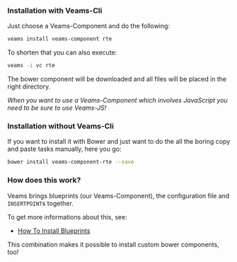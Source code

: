 ### Installation with Veams-Cli

Just choose a Veams-Component and do the following: 

``` bash
veams install veams-component rte
```

To shorten that you can also execute: 

``` bash
veams -i vc rte
```

The bower component will be downloaded and all files will be placed in the right directory. 

_When you want to use a Veams-Component which involves JavaScript you need to be sure to use Veams-JS!_ 

### Installation without Veams-Cli

If you want to install it with Bower and just want to do the all the boring copy and paste tasks manually, here you go: 

``` bash
bower install veams-component-rte --save
```

### How does this work?

Veams brings blueprints (our Veams-Component), the configuration file and `INSERTPOINT`s together. 
 
To get more informations about this, see: 
- [How To Install Blueprints](/veams-cli/blueprint/install.html)

This combination makes it possible to install custom bower components, too!